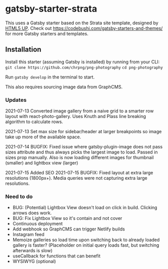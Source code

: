 
# gatsby-starter-strata

This uses a Gatsby starter based on the Strata site template, designed by [HTML5 UP](https://html5up.net/strata). Check out https://codebushi.com/gatsby-starters-and-themes/ for more Gatsby starters and templates.

## Installation

Install this starter (assuming Gatsby is installed) by running from your CLI:
`git clone https://github.com/chrpng/png-photography`
`cd png-photography`

Run `gatsby develop` in the terminal to start.

This also requires sourcing image data from GraphCMS.

### Updates

2021-07-13 Converted image gallery from a naive grid to a smarter row layout with react-photo-gallery. Uses Knuth and Plass line breaking algorithm to calculate rows.

2021-07-13 Set max size for sidebar/header at larger breakpoints so image take up more of the available space.

2021-07-14 BUGFIX: Fixed issue where gatsby-plugin-image does not pass sizes attribute and thus always picks the largest image to load. Passed in sizes prop manually.
Also is now loading different images for thumbnail (smaller) and lightbox view (larger)

2021-07-15 Added SEO
2021-07-15 BUGFIX: Fixed layout at extra large resolutions (1800px+). Media queries were not capturing extra large resolutions.

### Need to do

* BUG: (Potential) Lightbox View doesn't load on click in build. Clicking arrows does work.
* BUG: Fix Lightbox View so it's contain and not cover
* Continuous deployment
* Add webhook so GraphCMS can trigger Netlify builds
* Instagram feed
* Memoize galleries so load time upon switching back to already loaded gallery is faster? (Placeholder on initial query loads fast, but switching afterwards is slow)
* useCallback for functions that can benefit
* WYSIWYG (optional)